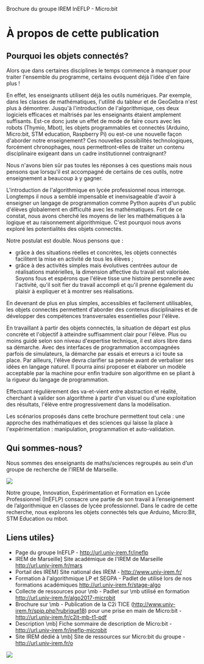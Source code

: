 Brochure du groupe IREM InEFLP - Micro:bit


# À propos de cette publication



## Pourquoi les objets connectés?


Alors que dans certaines disciplines le temps commence à manquer pour traiter l'ensemble du programme, certains évoquent déjà l'idée d'en faire plus !

En effet, les enseignants utilisent déjà les outils numériques. Par exemple, dans les classes de mathématiques, l'utilité du tableur et de GeoGebra n'est plus à démontrer. Jusqu'à l'introduction de l'algorithmique, ces deux logiciels efficaces et maîtrisés par les enseignants étaient amplement suffisants.
Est-ce donc juste un effet de mode de faire cours avec les robots (Thymio, Mbot), les objets  programmables et connectés (Arduino, Micro:bit, STM education, Raspberry Pi) ou est-ce une nouvelle façon d'aborder notre enseignement?
Ces nouvelles possibilités technologiques, forcément chronophages, nous permettront-elles de traiter un contenu disciplinaire exigeant dans un cadre institutionnel contraignant?

Nous n'avons bien sûr pas toutes les réponses à ces questions mais nous pensons que lorsqu'il est accompagné de certains de ces outils, notre enseignement a beaucoup à y gagner.

L'introduction de l'algorithmique en lycée professionnel nous interroge. Longtemps il nous a semblé impensable et inenvisageable d'avoir à enseigner un langage de programmation comme Python auprès d'un public d'élèves globalement en difficulté avec les mathématiques. Fort de ce constat, nous avons cherché les moyens de lier les mathématiques à la logique et au raisonnement algorithmique. C'est pourquoi nous avons exploré les potentialités des objets connectés.

Notre postulat est double. Nous pensons que :
* grâce à des situations réelles et concrètes, les objets connectés facilitent la mise en activité de tous les élèves ;
* grâce à des activités simples mais évolutives centrées autour de réalisations matérielles, la dimension affective du travail est valorisée.  Soyons fous et espérons que l'élève tisse une histoire personnelle avec l'activité, qu'il soit fier du travail accompli et  qu'il prenne également du plaisir à expliquer et à montrer ses réalisations.


En devenant de plus en plus simples, accessibles et facilement utilisables, les objets connectés permettent d'aborder des contenus disciplinaires et de développer des compétences transversales essentielles pour l'élève.

En travaillant à partir des objets connectés, la situation de départ est plus concrète et l'objectif à atteindre suffisamment clair pour l'élève. Plus ou moins guidé selon son niveau d'expertise technique, il est alors libre dans sa démarche.
Avec des interfaces de programmation accompagnées parfois de simulateurs, la démarche par essais et erreurs a ici toute sa place.
Par ailleurs, l'élève devra clarifier sa pensée avant de verbaliser ses idées en langage naturel. Il pourra ainsi proposer et élaborer un modèle acceptable par la machine pour enfin traduire son algorithme en se pliant à la rigueur du langage de programmation.

Effectuant régulièrement des va-et-vient entre abstraction et réalité, cherchant à valider son algorithme à partir d'un visuel ou d'une exploitation des résultats, l'élève entre progressivement dans la modélisation.

Les scénarios proposés dans cette brochure permettent tout cela : une approche des mathématiques et des sciences qui laisse la place à l'expérimentation : manipulation, programmation et auto-validation.



## Qui sommes-nous?

Nous sommes des enseignants de maths/sciences regroupés au sein d’un groupe de recherche de l'IREM de Marseille.

![](res/fig-logo-ineflp.png)


Notre groupe, Innovation, Expérimentation et Formation en Lycée Professionnel (InEFLP) consacre une partie de son travail à l’enseignement de l’algorithmique en classes de lycée professionnel. Dans le cadre de cette recherche, nous explorons les objets connectés tels que Arduino, Micro:Bit, STM Education ou mbot.





## Liens utiles}

* Page du groupe InEFLP -
http://url.univ-irem.fr/ineflp
* IREM de Marseille] Site académique de l'IREM de Marseille
http://url.univ-irem.fr/mars
* Portail des IREM] Site national des IREM -
http://www.univ-irem.fr/
* Formation à l'algorithmique LP et SEGPA -
Padlet de utilisé lors de nos formations académiques
http://url.univ-irem.fr/stage-algo
* Collecte de ressources pour \mb - Padlet sur \mb utilisé en formation
http://url.univ-irem.fr/algo2017-microbit
* Brochure sur \mb - Publication de la C2i TICE (http://www.univ-irem.fr/spip.php?rubrique18)
pour une prise en main de Micro:bit -
http://url.univ-irem.fr/c2it-mb-t1-pdf
* Description \mb] Fiche sommaire de description de Micro:bit -
http://url.univ-irem.fr/ineflp-microbit
* Site IREM dédié à \mb] Site de ressources sur Micro:bit du groupe -
http://url.univ-irem.fr/o

![](res/fig-ineflp-qr.png)
